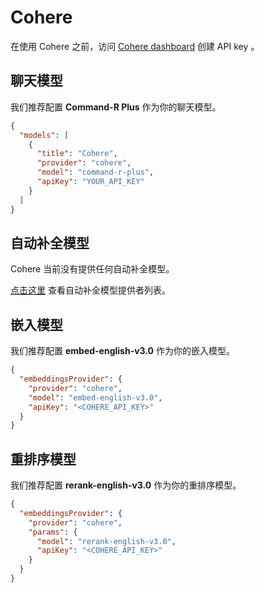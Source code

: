 # Cohere

在使用 Cohere 之前，访问 [Cohere dashboard](https://dashboard.cohere.com/api-keys) 创建 API key 。

## 聊天模型

我们推荐配置 **Command-R Plus** 作为你的聊天模型。

```json title="config.json"
{
  "models": [
    {
      "title": "Cohere",
      "provider": "cohere",
      "model": "command-r-plus",
      "apiKey": "YOUR_API_KEY"
    }
  ]
}
```

## 自动补全模型

Cohere 当前没有提供任何自动补全模型。

[点击这里](../../model-types/autocomplete.md) 查看自动补全模型提供者列表。

## 嵌入模型

我们推荐配置 **embed-english-v3.0** 作为你的嵌入模型。

```json title="config.json"
{
  "embeddingsProvider": {
    "provider": "cohere",
    "model": "embed-english-v3.0",
    "apiKey": "<COHERE_API_KEY>"
  }
}
```

## 重排序模型

我们推荐配置 **rerank-english-v3.0** 作为你的重排序模型。

```json title="config.json"
{
  "embeddingsProvider": {
    "provider": "cohere",
    "params": {
      "model": "rerank-english-v3.0",
      "apiKey": "<COHERE_API_KEY>"
    }
  }
}
```
